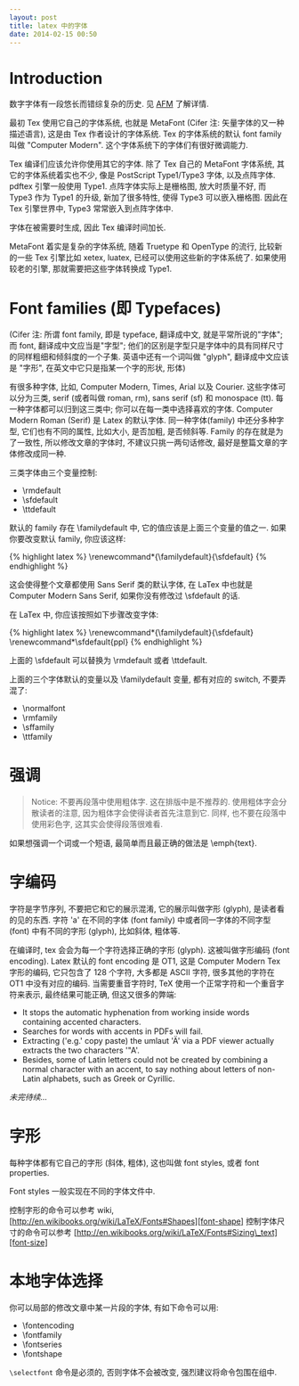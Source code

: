 ```yaml
---
layout: post
title: latex 中的字体
date: 2014-02-15 00:50
---
```


# Introduction

数字字体有一段悠长而错综复杂的历史. 见 [AFM][AFM] 了解详情.

最初 Tex 使用它自己的字体系统, 也就是 MetaFont (Cifer 注: 矢量字体的又一种描述语言), 这是由 Tex 作者设计的字体系统. Tex 的字体系统的默认 font family 叫做 "Computer Modern". 这个字体系统下的字体们有很好微调能力.

Tex 编译们应该允许你使用其它的字体. 除了 Tex 自己的 MetaFont 字体系统, 其它的字体系统着实也不少, 像是 PostScript Type1/Type3 字体, 以及点阵字体. pdftex 引擎一般使用 Type1. 点阵字体实际上是栅格图, 放大时质量不好, 而 Type3 作为 Type1 的升级, 新加了很多特性, 使得 Type3 可以嵌入栅格图. 因此在 Tex 引擎世界中, Type3 常常嵌入到点阵字体中.

字体在被需要时生成, 因此 Tex 编译时间加长.

MetaFont 着实是复杂的字体系统, 随着 Truetype 和 OpenType 的流行, 比较新的一些 Tex 引擎比如 xetex, luatex, 已经可以使用这些新的字体系统了. 如果使用较老的引擎, 那就需要把这些字体转换成 Type1.

# Font families (即 Typefaces)

(Cifer 注: 所谓 font family, 即是 typeface, 翻译成中文, 就是平常所说的"字体"; 而 font, 翻译成中文应当是"字型"; 他们的区别是字型只是字体中的具有同样尺寸的同样粗细和倾斜度的一个子集. 英语中还有一个词叫做 "glyph", 翻译成中文应该是 "字形", 在英文中它只是指某一个字的形状, 形体)

有很多种字体, 比如, Computer Modern, Times, Arial 以及 Courier. 这些字体可以分为三类, serif (或者叫做 roman, rm), sans serif (sf) 和 monospace (tt). 每一种字体都可以归到这三类中; 你可以在每一类中选择喜欢的字体. Computer Modern Roman (Serif) 是 Latex 的默认字体. 同一种字体(family) 中还分多种字型, 它们也有不同的属性, 比如大小, 是否加粗, 是否倾斜等. Family 的存在就是为了一致性, 所以修改文章的字体时, 不建议只挑一两句话修改, 最好是整篇文章的字体修改成同一种.

三类字体由三个变量控制:

*   \rmdefault
*   \sfdefault
*   \ttdefault

默认的 family 存在 \familydefault 中, 它的值应该是上面三个变量的值之一. 如果你要改变默认 family, 你应该这样:

{% highlight latex %}
    \renewcommand*{\familydefault}{\sfdefault}
{% endhighlight %}

这会使得整个文章都使用 Sans Serif 类的默认字体, 在 LaTex 中也就是 Computer Modern Sans Serif, 如果你没有修改过 \sfdefault 的话.

在 LaTex 中, 你应该按照如下步骤改变字体:

{% highlight latex %}
    \renewcommand*{\familydefault}{\sfdefault}
    \renewcommand*\sfdefault{ppl}
{% endhighlight %}

上面的 \sfdefault 可以替换为 \rmdefault 或者 \ttdefault.

上面的三个字体默认的变量以及 \familydefault 变量, 都有对应的 switch, 不要弄混了:

*   \normalfont
*   \rmfamily
*   \sffamily
*   \ttfamily

# 强调

>   Notice: 不要再段落中使用粗体字. 这在排版中是不推荐的. 使用粗体字会分散读者的注意, 因为粗体字会使得读者首先注意到它. 同样, 也不要在段落中使用彩色字, 这其实会使得段落很难看.

如果想强调一个词或一个短语, 最简单而且最正确的做法是 \emph{text}.

# 字编码

字符是字节序列, 不要把它和它的展示混淆, 它的展示叫做字形 (glyph), 是读者看的见的东西. 字符 'a' 在不同的字体 (font family) 中或者同一字体的不同字型 (font) 中有不同的字形 (glyph), 比如斜体, 粗体等.

在编译时, tex 会会为每一个字符选择正确的字形 (glyph). 这被叫做字形编码 (font encoding). Latex 默认的 font encoding 是 OT1, 这是 Computer Modern Tex 字形的编码, 它只包含了 128 个字符, 大多都是 ASCII 字符, 很多其他的字符在 OT1 中没有对应的编码. 当需要重音字符时, TeX 使用一个正常字符和一个重音字符来表示, 最终结果可能正确, 但这又很多的弊端:

*   It stops the automatic hyphenation from working inside words containing accented characters.
*   Searches for words with accents in PDFs will fail.
*   Extracting ('e.g.' copy paste) the umlaut 'Ä' via a PDF viewer actually extracts the two characters '"A'.
*   Besides, some of Latin letters could not be created by combining a normal character with an accent, to say nothing about letters of non-Latin alphabets, such as Greek or Cyrillic.

_未完待续..._

# 字形

每种字体都有它自己的字形 (斜体, 粗体), 这也叫做 font styles, 或者 font properties.

Font styles 一般实现在不同的字体文件中. 

控制字形的命令可以参考 wiki, [http://en.wikibooks.org/wiki/LaTeX/Fonts#Shapes][font-shape]
控制字体尺寸的命令可以参考 [http://en.wikibooks.org/wiki/LaTeX/Fonts#Sizing\_text][font-size]

# 本地字体选择

你可以局部的修改文章中某一片段的字体, 有如下命令可以用:

* \fontencoding
* \fontfamily
* \fontseries
* \fontshape

`\selectfont` 命令是必须的, 否则字体不会被改变, 强烈建议将命令包围在组中.


[AFM]: http://en.wikipedia.org/wiki/Adobe_Font_Metrics#AFM
[font-shape]: http://en.wikibooks.org/wiki/LaTeX/Fonts#Shapes
[font-size]: http://en.wikibooks.org/wiki/LaTeX/Fonts#Sizing_text
